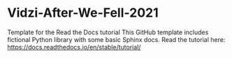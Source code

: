# Vidzi-After-We-Fell-2021
Template for the Read the Docs tutorial This GitHub template includes fictional Python library with some basic Sphinx docs. Read the tutorial here: https://docs.readthedocs.io/en/stable/tutorial/
